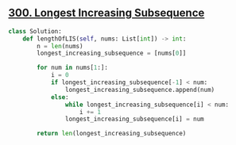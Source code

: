 ## [300. Longest Increasing Subsequence](https://leetcode.com/problems/longest-increasing-subsequence)

```Python
class Solution:
    def lengthOfLIS(self, nums: List[int]) -> int:
        n = len(nums)
        longest_increasing_subsequence = [nums[0]]

        for num in nums[1:]:
            i = 0
            if longest_increasing_subsequence[-1] < num:
                longest_increasing_subsequence.append(num)
            else:
                while longest_increasing_subsequence[i] < num:
                    i += 1
                longest_increasing_subsequence[i] = num

        return len(longest_increasing_subsequence)
```
